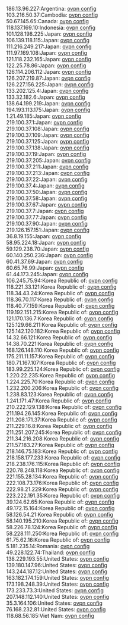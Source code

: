 186.13.96.227:Argentina: [ovpn config](vpn/186_13_96_227.ovpn)  
103.216.50.37:Cambodia: [ovpn config](vpn/103_216_50_37.ovpn)  
50.67.145.65:Canada: [ovpn config](vpn/50_67_145_65.ovpn)  
118.137.169.10:Indonesia: [ovpn config](vpn/118_137_169_10.ovpn)  
101.128.198.225:Japan: [ovpn config](vpn/101_128_198_225.ovpn)  
106.139.118.115:Japan: [ovpn config](vpn/106_139_118_115.ovpn)  
111.216.249.217:Japan: [ovpn config](vpn/111_216_249_217.ovpn)  
111.97.169.108:Japan: [ovpn config](vpn/111_97_169_108.ovpn)  
121.118.232.165:Japan: [ovpn config](vpn/121_118_232_165.ovpn)  
122.25.78.86:Japan: [ovpn config](vpn/122_25_78_86.ovpn)  
126.114.206.112:Japan: [ovpn config](vpn/126_114_206_112.ovpn)  
126.207.219.87:Japan: [ovpn config](vpn/126_207_219_87.ovpn)  
126.227.156.225:Japan: [ovpn config](vpn/126_227_156_225.ovpn)  
133.202.125.4:Japan: [ovpn config](vpn/133_202_125_4.ovpn)  
133.32.182.6:Japan: [ovpn config](vpn/133_32_182_6.ovpn)  
138.64.199.219:Japan: [ovpn config](vpn/138_64_199_219.ovpn)  
194.193.113.175:Japan: [ovpn config](vpn/194_193_113_175.ovpn)  
1.21.49.185:Japan: [ovpn config](vpn/1_21_49_185.ovpn)  
219.100.37.1:Japan: [ovpn config](vpn/219_100_37_1.ovpn)  
219.100.37.108:Japan: [ovpn config](vpn/219_100_37_108.ovpn)  
219.100.37.109:Japan: [ovpn config](vpn/219_100_37_109.ovpn)  
219.100.37.125:Japan: [ovpn config](vpn/219_100_37_125.ovpn)  
219.100.37.138:Japan: [ovpn config](vpn/219_100_37_138.ovpn)  
219.100.37.19:Japan: [ovpn config](vpn/219_100_37_19.ovpn)  
219.100.37.205:Japan: [ovpn config](vpn/219_100_37_205.ovpn)  
219.100.37.211:Japan: [ovpn config](vpn/219_100_37_211.ovpn)  
219.100.37.213:Japan: [ovpn config](vpn/219_100_37_213.ovpn)  
219.100.37.22:Japan: [ovpn config](vpn/219_100_37_22.ovpn)  
219.100.37.4:Japan: [ovpn config](vpn/219_100_37_4.ovpn)  
219.100.37.50:Japan: [ovpn config](vpn/219_100_37_50.ovpn)  
219.100.37.58:Japan: [ovpn config](vpn/219_100_37_58.ovpn)  
219.100.37.67:Japan: [ovpn config](vpn/219_100_37_67.ovpn)  
219.100.37.7:Japan: [ovpn config](vpn/219_100_37_7.ovpn)  
219.100.37.77:Japan: [ovpn config](vpn/219_100_37_77.ovpn)  
219.100.37.90:Japan: [ovpn config](vpn/219_100_37_90.ovpn)  
219.126.157.151:Japan: [ovpn config](vpn/219_126_157_151.ovpn)  
36.8.19.155:Japan: [ovpn config](vpn/36_8_19_155.ovpn)  
58.95.224.18:Japan: [ovpn config](vpn/58_95_224_18.ovpn)  
59.129.238.70:Japan: [ovpn config](vpn/59_129_238_70.ovpn)  
60.140.250.236:Japan: [ovpn config](vpn/60_140_250_236.ovpn)  
60.41.37.69:Japan: [ovpn config](vpn/60_41_37_69.ovpn)  
60.65.76.99:Japan: [ovpn config](vpn/60_65_76_99.ovpn)  
61.44.173.245:Japan: [ovpn config](vpn/61_44_173_245.ovpn)  
106.245.75.94:Korea Republic of: [ovpn config](vpn/106_245_75_94.ovpn)  
118.221.33.121:Korea Republic of: [ovpn config](vpn/118_221_33_121.ovpn)  
118.34.43.24:Korea Republic of: [ovpn config](vpn/118_34_43_24.ovpn)  
118.36.70.117:Korea Republic of: [ovpn config](vpn/118_36_70_117.ovpn)  
118.40.77.159:Korea Republic of: [ovpn config](vpn/118_40_77_159.ovpn)  
119.192.151.215:Korea Republic of: [ovpn config](vpn/119_192_151_215.ovpn)  
121.170.136.7:Korea Republic of: [ovpn config](vpn/121_170_136_7.ovpn)  
125.129.66.211:Korea Republic of: [ovpn config](vpn/125_129_66_211.ovpn)  
125.142.120.182:Korea Republic of: [ovpn config](vpn/125_142_120_182.ovpn)  
14.32.66.121:Korea Republic of: [ovpn config](vpn/14_32_66_121.ovpn)  
14.38.70.221:Korea Republic of: [ovpn config](vpn/14_38_70_221.ovpn)  
168.126.148.110:Korea Republic of: [ovpn config](vpn/168_126_148_110.ovpn)  
175.211.11.157:Korea Republic of: [ovpn config](vpn/175_211_11_157.ovpn)  
180.71.167.107:Korea Republic of: [ovpn config](vpn/180_71_167_107.ovpn)  
183.99.225.124:Korea Republic of: [ovpn config](vpn/183_99_225_124.ovpn)  
1.220.22.235:Korea Republic of: [ovpn config](vpn/1_220_22_235.ovpn)  
1.224.225.70:Korea Republic of: [ovpn config](vpn/1_224_225_70.ovpn)  
1.232.200.206:Korea Republic of: [ovpn config](vpn/1_232_200_206.ovpn)  
1.238.83.123:Korea Republic of: [ovpn config](vpn/1_238_83_123.ovpn)  
1.241.171.47:Korea Republic of: [ovpn config](vpn/1_241_171_47.ovpn)  
210.222.129.138:Korea Republic of: [ovpn config](vpn/210_222_129_138.ovpn)  
211.194.26.145:Korea Republic of: [ovpn config](vpn/211_194_26_145.ovpn)  
211.208.171.37:Korea Republic of: [ovpn config](vpn/211_208_171_37.ovpn)  
211.229.16.8:Korea Republic of: [ovpn config](vpn/211_229_16_8.ovpn)  
211.251.207.245:Korea Republic of: [ovpn config](vpn/211_251_207_245.ovpn)  
211.34.216.208:Korea Republic of: [ovpn config](vpn/211_34_216_208.ovpn)  
211.57.183.27:Korea Republic of: [ovpn config](vpn/211_57_183_27.ovpn)  
218.146.75.183:Korea Republic of: [ovpn config](vpn/218_146_75_183.ovpn)  
218.158.177.233:Korea Republic of: [ovpn config](vpn/218_158_177_233.ovpn)  
218.238.176.115:Korea Republic of: [ovpn config](vpn/218_238_176_115.ovpn)  
220.78.248.118:Korea Republic of: [ovpn config](vpn/220_78_248_118.ovpn)  
221.155.28.134:Korea Republic of: [ovpn config](vpn/221_155_28_134.ovpn)  
222.108.73.176:Korea Republic of: [ovpn config](vpn/222_108_73_176.ovpn)  
222.98.21.229:Korea Republic of: [ovpn config](vpn/222_98_21_229.ovpn)  
223.222.191.35:Korea Republic of: [ovpn config](vpn/223_222_191_35.ovpn)  
39.124.62.65:Korea Republic of: [ovpn config](vpn/39_124_62_65.ovpn)  
49.172.15.164:Korea Republic of: [ovpn config](vpn/49_172_15_164.ovpn)  
58.126.54.21:Korea Republic of: [ovpn config](vpn/58_126_54_21.ovpn)  
58.140.195.210:Korea Republic of: [ovpn config](vpn/58_140_195_210.ovpn)  
58.226.78.124:Korea Republic of: [ovpn config](vpn/58_226_78_124.ovpn)  
58.228.111.250:Korea Republic of: [ovpn config](vpn/58_228_111_250.ovpn)  
61.75.62.16:Korea Republic of: [ovpn config](vpn/61_75_62_16.ovpn)  
5.181.235.14:Romania: [ovpn config](vpn/5_181_235_14.ovpn)  
49.228.122.74:Thailand: [ovpn config](vpn/49_228_122_74.ovpn)  
138.229.193.55:United States: [ovpn config](vpn/138_229_193_55.ovpn)  
139.180.147.96:United States: [ovpn config](vpn/139_180_147_96.ovpn)  
143.244.187.12:United States: [ovpn config](vpn/143_244_187_12.ovpn)  
163.182.174.159:United States: [ovpn config](vpn/163_182_174_159.ovpn)  
173.198.248.39:United States: [ovpn config](vpn/173_198_248_39.ovpn)  
173.233.73.3:United States: [ovpn config](vpn/173_233_73_3.ovpn)  
207.148.112.140:United States: [ovpn config](vpn/207_148_112_140.ovpn)  
35.3.164.106:United States: [ovpn config](vpn/35_3_164_106.ovpn)  
76.168.232.81:United States: [ovpn config](vpn/76_168_232_81.ovpn)  
118.68.56.185:Viet Nam: [ovpn config](vpn/118_68_56_185.ovpn)  
